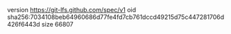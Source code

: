 version https://git-lfs.github.com/spec/v1
oid sha256:7034108beb64960686d77fe4fd7cb761dccd49215d75c447281706d426f6443d
size 66807
